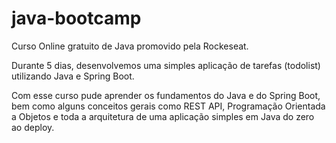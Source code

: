 # java-bootcamp

Curso Online gratuito de Java promovido pela Rockeseat.

Durante 5 dias, desenvolvemos uma simples aplicação de tarefas (todolist) utilizando Java e Spring Boot.

Com esse curso pude aprender os fundamentos do Java e do Spring Boot, bem como alguns conceitos gerais como REST API, Programação Orientada a Objetos e toda a arquitetura de uma aplicação simples em Java do zero ao deploy.


